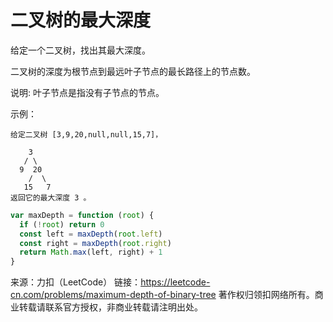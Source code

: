 # 二叉树的最大深度

给定一个二叉树，找出其最大深度。

二叉树的深度为根节点到最远叶子节点的最长路径上的节点数。

说明: 叶子节点是指没有子节点的节点。

示例：

```
给定二叉树 [3,9,20,null,null,15,7]，

    3
   / \
  9  20
    /  \
   15   7
返回它的最大深度 3 。
```

```js
var maxDepth = function (root) {
  if (!root) return 0
  const left = maxDepth(root.left)
  const right = maxDepth(root.right)
  return Math.max(left, right) + 1
}
```

来源：力扣（LeetCode）
链接：<https://leetcode-cn.com/problems/maximum-depth-of-binary-tree>
著作权归领扣网络所有。商业转载请联系官方授权，非商业转载请注明出处。
